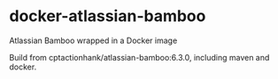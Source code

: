 # docker-atlassian-bamboo
Atlassian Bamboo wrapped in a Docker image

Build from cptactionhank/atlassian-bamboo:6.3.0, including maven and docker.